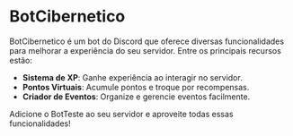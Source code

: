 # BotCibernetico

BotCibernetico é um bot do Discord que oferece diversas funcionalidades para melhorar a experiência do seu servidor. Entre os principais recursos estão:

- **Sistema de XP**: Ganhe experiência ao interagir no servidor.
- **Pontos Virtuais**: Acumule pontos e troque por recompensas.
- **Criador de Eventos**: Organize e gerencie eventos facilmente.

Adicione o BotTeste ao seu servidor e aproveite todas essas funcionalidades!
